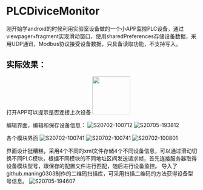 # PLCDiviceMonitor
刚开始学android的时候利用实验室设备做的一个小APP监控PLC设备，通过viewpager+fragment实现滑动窗口，使用sharedPreferences存储设备数据，采用UDP通讯，Modbus协议接受设备数据，只具备读取功能，不支持写入。

## 实际效果：
打开APP可以提示是否连接上次设备
<img src="https://user-images.githubusercontent.com/98386278/177317418-f0f0ce17-b26f-42c7-8b66-d6cc9a4876b5.jpg" width="100px">

编辑界面，编辑和保存设备信息：
![S20702-100712](https://user-images.githubusercontent.com/98386278/177317561-759eda6a-b7b2-401c-afe4-8c51c79df729.jpg) 
![S20705-193812](https://user-images.githubusercontent.com/98386278/177320684-109ef823-6ac9-42bf-894e-1b775c2dbbbe.jpg)

各个模块界面
![S20702-100741](https://user-images.githubusercontent.com/98386278/177317643-02f160da-6dfd-4ee3-91f0-232c50673992.jpg)
![S20702-100741](https://user-images.githubusercontent.com/98386278/177317667-9c921ba3-e4f1-4391-83d5-4fe9589d7a71.jpg)
![S20702-100801](https://user-images.githubusercontent.com/98386278/177317691-6c5ffe13-d9f1-41da-8a25-b503a0f6b4a7.jpg)

界面设计挺糟糕，采用4个不同的xml文件存储4个不同设备信息，可以通过滑动切换不同PLC模块，根据不同模块的不同地址区间发送请求帧，首先连接服务器取得设备模块型号，跟保存的配置文件进行匹配，随后进行设备监控。
导入了github.maning0303制作的二维码扫描库，可采用扫描二维码的方法获得设备型号信息。
![S20705-194607](https://user-images.githubusercontent.com/98386278/177320721-4ab59b06-effa-42e8-bbd8-70a712d2ae94.jpg)
